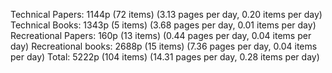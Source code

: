 Technical Papers: 1144p (72 items) (3.13 pages per day, 0.20 items per day)
Technical Books: 1343p (5 items) (3.68 pages per day, 0.01 items per day)
Recreational Papers: 160p (13 items) (0.44 pages per day, 0.04 items per day)
Recreational books: 2688p (15 items) (7.36 pages per day, 0.04 items per day)
Total: 5222p (104 items) (14.31 pages per day, 0.28 items per day)
